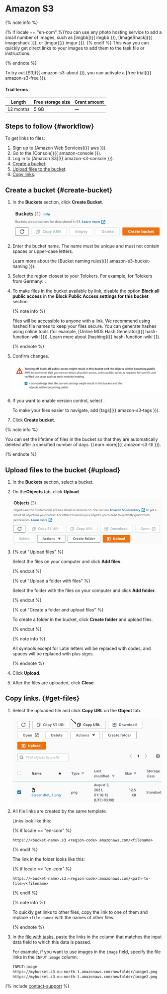 # Amazon S3

{% note info %}

{% if locale == "en-com" %}You can use any photo hosting service to add a small number of images, such as [imgbb]({{ imgbb }}), [ImageShack]({{ imageshack }}), or [imgur]({{ imgur }}). {% endif %} This way you can quickly get direct links to your images to add them to the task file or instructions.

{% endnote %}

To try out [S3]({{ amazon-s3-about }}), you can activate a [free trial]({{ amazon-s3-free }}).

#### Trial terms

Length | Free storage size | Grant amount
----- | ----- | -----
12 months | 5 GB | —

## Steps to follow {#workflow}

To get links to files:

1. Sign up to [Amazon Web Services]({{ aws }}).
1. Go to the [Console]({{ amazon-console }}).
1. Log in to [Amazon S3]({{ amazon-s3-console }}).
1. [Create a bucket](#create-bucket).
1. [Upload files to the bucket](#upload).
1. [Copy links](#get-files).

## Create a bucket {#create-bucket}

1. In the **Buckets** section, click **Create Bucket**.

    ![](../_images/tutorials/cloud-storage/amazon/create-bucket.png)

1. Enter the bucket name. The name must be unique and must not contain spaces or upper-case letters.

    Learn more about the [Bucket naming rules]({{ amazon-s3-bucket-naming }}).

1. Select the region closest to your Tolokers. For example, for Tolokers from Germany: .

1. To make files in the bucket available by link, disable the option **Block all public access** in the **Block Public Access settings for this bucket** section.

    {% note info %}

    Files will be accessible to anyone with a link. We recommend using hashed file names to keep your files secure. You can generate hashes using online tools (for example, [Online MD5 Hash Generator]({{ hash-function-wiki }})). Learn more about [hashing]({{ hash-function-wiki }}).

    {% endnote %}

1. Confirm changes.

    ![](../_images/tutorials/cloud-storage/amazon/accept-privacy.png)

1. If you want to enable version control, select .

    To make your files easier to navigate, add [tags]({{ amazon-s3-tags }}).

1. Click **Create bucket**.

{% note info %}

You can set the lifetime of files in the bucket so that they are automatically deleted after a specified number of days. [Learn more]({{ amazon-s3-ttl }}).

{% endnote %}

## Upload files to the bucket {#upload}

1. In the **Buckets** section, select a bucket.

1. On the**Objects** tab, click **Upload**.

    ![](../_images/tutorials/cloud-storage/amazon/upload.png)

1. {% cut "Upload files" %}

    Select the files on your computer and click **Add files**.

    {% endcut %}

    {% cut "Upload a folder with files" %}

    Select the folder with the files on your computer and click **Add folder**.

    {% endcut %}

    {% cut "Create a folder and upload files" %}

    To create a folder in the bucket, click **Create folder** and upload files.

    {% endcut %}

    {% note info %}

    All symbols except for Latin letters will be replaced with codes, and spaces will be replaced with plus signs.

    {% endnote %}

1. Click **Upload**.

1. After the files are uploaded, click **Close**.

## Copy links. {#get-files}

1. Select the uploaded file and click **Copy URL** on the **Object** tab.

    ![](../_images/tutorials/cloud-storage/amazon/overview.png)

1. All file links are created by the same template.

    Links look like this:

    {% if locale == "en-com" %}

    ```plaintext
    https://<bucket-name>.s3.<region-code>.amazonaws.com/<filename>
    ```

    {% endif %}

    The link in the folder looks like this:

    {% if locale == "en-com" %}

    ```plaintext
    https://<bucket-name>.s3.<region-code>.amazonaws.com/<path-to-file>/<filename>
    ```

    {% endif %}

    {% note info %}

    To quickly get links to other files, copy the link to one of them and replace `<file-name>` with the names of other files.

    {% endnote %}

1. In the [file with tasks](pool_csv.md), paste the links in the column that matches the input data field to which this data is passed.

    For example, if you want to use images in the `image` field, specify the file links in the `INPUT:image` column:

    ```plaintext
    INPUT:image
    https://mybucket.s3.eu-north-1.amazonaws.com/newfolder/image1.png
    https://mybucket.s3.eu-north-1.amazonaws.com/newfolder/image2.png
    ```

{% include [contact-support](../_includes/contact-support-help.md) %}